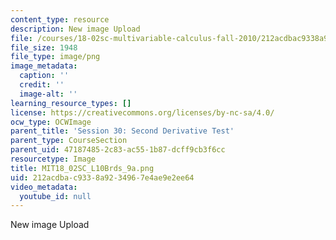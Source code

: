 ```yaml
---
content_type: resource
description: New image Upload
file: /courses/18-02sc-multivariable-calculus-fall-2010/212acdbac9338a9234967e4ae9e2ee64_MIT18_02SC_L10Brds_9a.png
file_size: 1948
file_type: image/png
image_metadata:
  caption: ''
  credit: ''
  image-alt: ''
learning_resource_types: []
license: https://creativecommons.org/licenses/by-nc-sa/4.0/
ocw_type: OCWImage
parent_title: 'Session 30: Second Derivative Test'
parent_type: CourseSection
parent_uid: 47187485-2c83-ac55-1b87-dcff9cb3f6cc
resourcetype: Image
title: MIT18_02SC_L10Brds_9a.png
uid: 212acdba-c933-8a92-3496-7e4ae9e2ee64
video_metadata:
  youtube_id: null
---
```

New image Upload